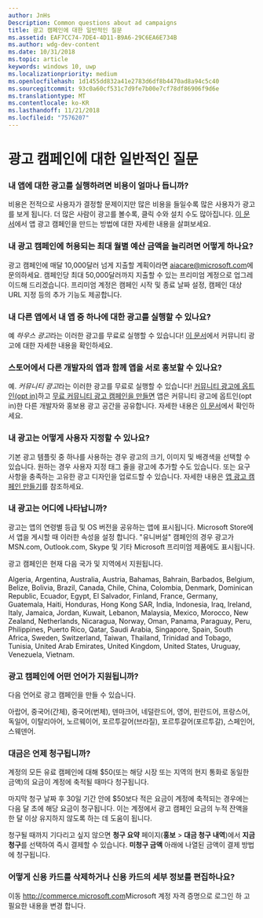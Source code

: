 ```yaml
---
author: JnHs
Description: Common questions about ad campaigns
title: 광고 캠페인에 대한 일반적인 질문
ms.assetid: EAF7CC74-7DE4-4D11-B9A6-29C6EA6E734B
ms.author: wdg-dev-content
ms.date: 10/31/2018
ms.topic: article
keywords: windows 10, uwp
ms.localizationpriority: medium
ms.openlocfilehash: 1d1455dd832a41e2783d6df8b4470ad8a94c5c40
ms.sourcegitcommit: 93c0a60cf531c7d9fe7b00e7cf78df86906f9d6e
ms.translationtype: MT
ms.contentlocale: ko-KR
ms.lasthandoff: 11/21/2018
ms.locfileid: "7576207"
---
```

# <a name="common-questions-about-ad-campaigns"></a>광고 캠페인에 대한 일반적인 질문

### <a name="how-much-does-it-cost-to-run-an-ad-for-my-app"></a>내 앱에 대한 광고를 실행하려면 비용이 얼마나 듭니까?

비용은 전적으로 사용자가 결정할 문제이지만 많은 비용을 들일수록 많은 사용자가 광고를 보게 됩니다. 더 많은 사람이 광고를 볼수록, 클릭 수와 설치 수도 많아집니다. [이 문서](create-an-ad-campaign-for-your-app.md)에서 앱 광고 캠페인을 만드는 방법에 대한 자세한 내용을 살펴보세요.

### <a name="how-can-i-increase-the-maximum-monthly-budget-amount-allowed-for-my-ad-campaign"></a>내 광고 캠페인에 허용되는 최대 월별 예산 금액을 늘리려면 어떻게 하나요?

광고 캠페인에 매달 10,000달러 넘게 지출할 계획이라면 [aiacare@microsoft.com](mailto:aiacare@microsoft.com)에 문의하세요. 캠페인당 최대 50,000달러까지 지출할 수 있는 프리미엄 계정으로 업그레이드해 드리겠습니다. 프리미엄 계정은 캠페인 시작 및 종료 날짜 설정, 캠페인 대상 URL 지정 등의 추가 기능도 제공합니다.

### <a name="can-i-run-ads-for-one-of-my-apps-in-my-other-apps"></a>내 다른 앱에서 내 앱 중 하나에 대한 광고를 실행할 수 있나요?

예 *하우스 광고*라는 이러한 광고를 무료로 실행할 수 있습니다! [이 문서](about-house-ads.md)에서 커뮤니티 광고에 대한 자세한 내용을 확인하세요.

### <a name="can-i-cross-promote-my-app-with-apps-from-other-developers-in-the-store"></a>스토어에서 다른 개발자의 앱과 함께 앱을 서로 홍보할 수 있나요?

예. *커뮤니티 광고*라는 이러한 광고를 무료로 실행할 수 있습니다! [커뮤니티 광고에 옵트인(opt in)](about-community-ads.md#opt-in-to-community-ads)하고 [무료 커뮤니티 광고 캠페인을 만들면](create-an-ad-campaign-for-your-app.md) 앱은 커뮤니티 광고에 옵트인(opt in)한 다른 개발자와 홍보용 광고 공간을 공유합니다. 자세한 내용은 [이 문서](about-community-ads.md)에서 확인하세요.

### <a name="how-can-i-customize-my-ad"></a>내 광고는 어떻게 사용자 지정할 수 있나요?

기본 광고 템플릿 중 하나를 사용하는 경우 광고의 크기, 이미지 및 배경색을 선택할 수 있습니다. 원하는 경우 사용자 지정 태그 줄을 광고에 추가할 수도 있습니다. 또는 요구 사항을 충족하는 고유한 광고 디자인을 업로드할 수 있습니다. 자세한 내용은 [앱 광고 캠페인 만들기](create-an-ad-campaign-for-your-app.md)를 참조하세요.

### <a name="where-will-my-ad-appear"></a>내 광고는 어디에 나타납니까?

광고는 앱의 연령별 등급 및 OS 버전을 공유하는 앱에 표시됩니다. Microsoft Store에서 앱을 게시할 때 이러한 속성을 설정 합니다. "유니버설" 캠페인의 경우 광고가 MSN.com, Outlook.com, Skype 및 기타 Microsoft 프리미엄 제품에도 표시됩니다.

광고 캠페인은 현재 다음 국가 및 지역에서 지원됩니다.

Algeria, Argentina, Australia, Austria, Bahamas, Bahrain, Barbados, Belgium, Belize, Bolivia, Brazil, Canada, Chile, China, Colombia, Denmark, Dominican Republic, Ecuador, Egypt, El Salvador, Finland, France, Germany, Guatemala, Haiti, Honduras, Hong Kong SAR, India, Indonesia, Iraq, Ireland, Italy, Jamaica, Jordan, Kuwait, Lebanon, Malaysia, Mexico, Morocco, New Zealand, Netherlands, Nicaragua, Norway, Oman, Panama, Paraguay, Peru, Philippines, Puerto Rico, Qatar, Saudi Arabia, Singapore, Spain, South Africa, Sweden, Switzerland, Taiwan, Thailand, Trinidad and Tobago, Tunisia, United Arab Emirates, United Kingdom, United States, Uruguay, Venezuela, Vietnam.

### <a name="what-languages-are-supported-for-ad-campaigns"></a>광고 캠페인에 어떤 언어가 지원됩니까?

다음 언어로 광고 캠페인을 만들 수 있습니다.

아랍어, 중국어(간체), 중국어(번체), 덴마크어, 네덜란드어, 영어, 핀란드어, 프랑스어, 독일어, 이탈리아어, 노르웨이어, 포르투갈어(브라질), 포르투갈어(포르투갈), 스페인어, 스웨덴어.

### <a name="when-will-i-be-billed"></a>대금은 언제 청구됩니까?

계정의 모든 유료 캠페인에 대해 $50(또는 해당 시장 또는 지역의 현지 통화로 동일한 금액)의 요금이 계정에 축적될 때마다 청구됩니다.

마지막 청구 날짜 후 30일 기간 안에 $50보다 적은 요금이 계정에 축적되는 경우에는 다음 달 초에 해당 요금이 청구됩니다. 이는 계정에서 광고 캠페인 요금의 누적 잔액을 한 달 이상 유지하지 않도록 하는 데 도움이 됩니다.

청구될 때까지 기다리고 싶지 않으면 **청구 요약** 페이지(**홍보** > **대금 청구 내역**)에서 **지금 청구**를 선택하여 즉시 결제할 수 있습니다. **미청구 금액** 아래에 나열된 금액이 결제 방법에 청구됩니다.

### <a name="how-do-i-delete-a-credit-card-or-edit-the-details-of-a-credit-card"></a>어떻게 신용 카드를 삭제하거나 신용 카드의 세부 정보를 편집하나요?

이동 <http://commerce.microsoft.com>Microsoft 계정 자격 증명으로 로그인 하 고 필요한 내용을 변경 합니다.

